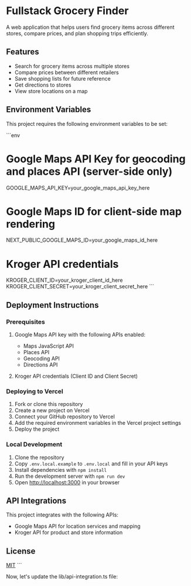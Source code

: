 # Fullstack Grocery Finder

A web application that helps users find grocery items across different stores, compare prices, and plan shopping trips efficiently.

## Features

- Search for grocery items across multiple stores
- Compare prices between different retailers
- Save shopping lists for future reference
- Get directions to stores
- View store locations on a map

## Environment Variables

This project requires the following environment variables to be set:

\`\`\`env
# Google Maps API Key for geocoding and places API (server-side only)
GOOGLE_MAPS_API_KEY=your_google_maps_api_key_here

# Google Maps ID for client-side map rendering
NEXT_PUBLIC_GOOGLE_MAPS_ID=your_google_maps_id_here

# Kroger API credentials
KROGER_CLIENT_ID=your_kroger_client_id_here
KROGER_CLIENT_SECRET=your_kroger_client_secret_here
\`\`\`

## Deployment Instructions

### Prerequisites

1. Google Maps API key with the following APIs enabled:
   - Maps JavaScript API
   - Places API
   - Geocoding API
   - Directions API

2. Kroger API credentials (Client ID and Client Secret)

### Deploying to Vercel

1. Fork or clone this repository
2. Create a new project on Vercel
3. Connect your GitHub repository to Vercel
4. Add the required environment variables in the Vercel project settings
5. Deploy the project

### Local Development

1. Clone the repository
2. Copy `.env.local.example` to `.env.local` and fill in your API keys
3. Install dependencies with `npm install`
4. Run the development server with `npm run dev`
5. Open [http://localhost:3000](http://localhost:3000) in your browser

## API Integrations

This project integrates with the following APIs:

- Google Maps API for location services and mapping
- Kroger API for product and store information

## License

[MIT](LICENSE)
\`\`\`

Now, let's update the lib/api-integration.ts file:
